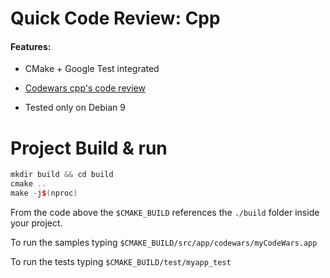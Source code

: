 # Quick Code Review: Cpp

#### Features:

- CMake + Google Test integrated

- [Codewars cpp's code review](www.codewars.com)

- Tested only on Debian 9

# Project Build & run

```Cpp
mkdir build && cd build
cmake ..
make -j$(nproc)
```

From the code above the `$CMAKE_BUILD` references the `./build` folder inside your project.

To run the samples typing `$CMAKE_BUILD/src/app/codewars/myCodeWars.app`

To run the tests typing  `$CMAKE_BUILD/test/myapp_test`

